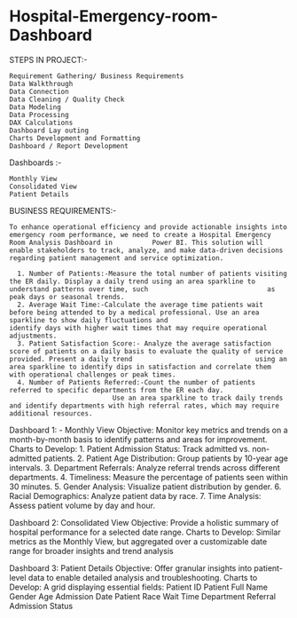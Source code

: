 # Hospital-Emergency-room-Dashboard
STEPS IN PROJECT:-

    Requirement Gathering/ Business Requirements
    Data Walkthrough
    Data Connection
    Data Cleaning / Quality Check
    Data Modeling
    Data Processing
    DAX Calculations
    Dashboard Lay outing
    Charts Development and Formatting
    Dashboard / Report Development
    
Dashboards :-

    Monthly View
    Consolidated View
    Patient Details
    
BUSINESS REQUIREMENTS:-

    To enhance operational efficiency and provide actionable insights into emergency room performance, we need to create a Hospital Emergency Room Analysis Dashboard in          Power BI. This solution will enable stakeholders to track, analyze, and make data-driven decisions regarding patient management and service optimization.
    
      1. Number of Patients:-Measure the total number of patients visiting the ER daily. Display a daily trend using an area sparkline to understand patterns over time, such                              as peak days or seasonal trends.
      2. Average Wait Time:-Calculate the average time patients wait before being attended to by a medical professional. Use an area sparkline to show daily fluctuations and                              identify days with higher wait times that may require operational adjustments.
      3. Patient Satisfaction Score:- Analyze the average satisfaction score of patients on a daily basis to evaluate the quality of service provided. Present a daily trend                               using an area sparkline to identify dips in satisfaction and correlate them with operational challenges or peak times.
      4. Number of Patients Referred:-Count the number of patients referred to specific departments from the ER each day.
                              Use an area sparkline to track daily trends and identify departments with high referral rates, which may require additional resources.
                              
Dashboard 1: -
Monthly View 
Objective: Monitor key metrics and trends on a month-by-month basis to identify patterns and areas for improvement.
Charts to Develop:
       1. Patient Admission Status: Track admitted vs. non-admitted patients.
       2. Patient Age Distribution: Group patients by 10-year age intervals.
       3. Department Referrals: Analyze referral trends across different departments.
       4. Timeliness: Measure the percentage of patients seen within 30 minutes.
       5. Gender Analysis: Visualize patient distribution by gender.
       6. Racial Demographics: Analyze patient data by race.
       7. Time Analysis: Assess patient volume by day and hour.
       
Dashboard 2: Consolidated View 
Objective: Provide a holistic summary of hospital performance for a selected date range.
Charts to Develop:
        Similar metrics as the Monthly View, but aggregated over a customizable date range for broader insights and trend analysis
        
 Dashboard 3: Patient Details
Objective: Offer granular insights into patient-level data to enable detailed analysis and troubleshooting.
Charts to Develop: A grid displaying essential fields:
Patient ID
Patient Full Name
Gender
Age
Admission Date
Patient Race
Wait Time
Department Referral
Admission Status











